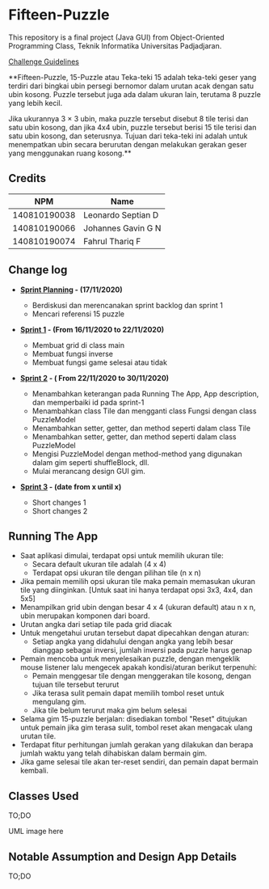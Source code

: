 # Fifteen-Puzzle

This repository is a final project (Java GUI) from Object-Oriented Programming Class, Teknik Informatika Universitas Padjadjaran. 

[Challenge Guidelines](challenge-guideline.md)

**Fifteen-Puzzle, 15-Puzzle atau Teka-teki 15 adalah teka-teki geser yang terdiri dari bingkai ubin persegi bernomor dalam urutan acak dengan satu ubin kosong. Puzzle tersebut juga ada dalam ukuran lain, terutama 8 puzzle yang lebih kecil. 

Jika ukurannya 3 × 3 ubin, maka puzzle tersebut disebut 8 tile terisi dan satu ubin kosong, dan jika 4x4 ubin, puzzle tersebut berisi 15 tile terisi dan satu ubin kosong, dan seterusnya. Tujuan dari teka-teki ini adalah untuk menempatkan ubin secara berurutan dengan melakukan gerakan geser yang menggunakan ruang kosong.**

## Credits
| NPM           | Name        |
| ------------- |-------------|
| 140810190038  | Leonardo Septian D    |
| 140810190066  | Johannes Gavin G N    |
| 140810190074  | Fahrul Thariq F |

## Change log
- **[Sprint Planning](changelog/sprint-planning.md) - (17/11/2020)** 
   -  Berdiskusi dan merencanakan sprint backlog dan sprint 1
   -  Mencari referensi 15 puzzle

- **[Sprint 1](changelog/sprint-1.md) - (From 16/11/2020 to 22/11/2020)** 
   - Membuat grid di class main
   - Membuat fungsi inverse
   - Membuat fungsi game selesai atau tidak

- **[Sprint 2](changelog/sprint-2.md) - ( From 22/11/2020 to 30/11/2020)** 
   - Menambahkan keterangan pada Running The App, App description, dan memperbaiki id pada sprint-1
   - Menambahkan class Tile dan mengganti class Fungsi dengan class PuzzleModel
   - Menambahkan setter, getter, dan method seperti dalam class Tile
   - Menambahkan setter, getter, dan method seperti dalam class PuzzleModel
   - Mengisi PuzzleModel dengan method-method yang digunakan dalam gim seperti shuffleBlock, dll.
   - Mulai merancang design GUI gim.

   
- **[Sprint 3](changelog/sprint-3.md) - (date from x until x)** 
   - Short changes 1
   - Short changes 2

## Running The App

* Saat aplikasi dimulai, terdapat opsi untuk memilih ukuran tile:
   - Secara default ukuran tile adalah (4 x 4)
   - Terdapat opsi ukuran tile dengan pilihan tile (n x n)<br>
* Jika pemain memilih opsi ukuran tile maka pemain memasukan ukuran tile yang diinginkan. [Untuk saat ini hanya terdapat opsi 3x3, 4x4, dan 5x5]
* Menampilkan grid ubin dengan besar 4 x 4 (ukuran default) atau n x n, ubin merupakan komponen dari board.
*  Urutan angka dari setiap tile pada grid diacak
* Untuk mengetahui urutan tersebut dapat dipecahkan dengan aturan:
   - Setiap angka yang didahului dengan angka yang lebih besar dianggap sebagai inversi, jumlah inversi pada puzzle harus genap
* Pemain mencoba untuk menyelesaikan puzzle, dengan mengeklik mouse listener lalu mengecek apakah kondisi/aturan berikut terpenuhi:
   - Pemain menggesar tile dengan menggerakan tile kosong, dengan tujuan tile tersebut terurut
   - Jika terasa sulit pemain dapat memilih tombol reset untuk mengulang gim.
   - Jika tile belum terurut maka gim belum selesai
* Selama gim 15-puzzle berjalan: disediakan tombol "Reset" ditujukan untuk pemain jika gim terasa sulit, tombol reset akan mengacak ulang urutan tile. 
* Terdapat fitur perhitungan jumlah gerakan yang dilakukan dan berapa jumlah waktu yang telah dihabiskan dalam bermain gim.
* Jika game selesai tile akan ter-reset sendiri, dan pemain dapat bermain kembali.

## Classes Used

TO;DO

UML image here

## Notable Assumption and Design App Details

TO;DO